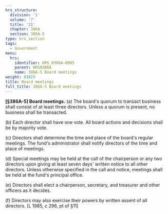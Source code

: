```yaml
---
hrs_structure:
  division: '1'
  volume: '7'
  title: '21'
  chapter: 386A
  section: 386A-5
type: hrs_section
tags:
  - Government
menu:
  hrs:
    identifier: HRS_0386A-0005
    parent: HRS0386A
    name: 386A-5 Board meetings
weight: 81025
title: Board meetings
full_title: 386A-5 Board meetings
---
```

**[§386A-5] Board meetings.** (a) The board's quorum to transact business shall consist of at least three directors. Unless a quorum is present, no business shall be transacted.

(b) Each director shall have one vote. All board actions and decisions shall be by majority vote.

(c) Directors shall determine the time and place of the board's regular meetings. The fund's administrator shall notify directors of the time and place of meetings.

(d) Special meetings may be held at the call of the chairperson or any two directors upon giving at least seven days' written notice to all other directors. Unless otherwise specified in the call and notice, meetings shall be held at the fund's principal office.

(e) Directors shall elect a chairperson, secretary, and treasurer and other officers as it decides.

(f) Directors may also exercise their powers by written assent of all directors. [L 1985, c 296, pt of §11]